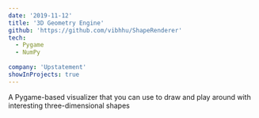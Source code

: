 ```yaml
---
date: '2019-11-12'
title: '3D Geometry Engine'
github: 'https://github.com/vibhhu/ShapeRenderer'
tech:
  - Pygame
  - NumPy
 
company: 'Upstatement'
showInProjects: true
---
```


A Pygame-based visualizer that you can use to draw and play around with interesting three-dimensional shapes
